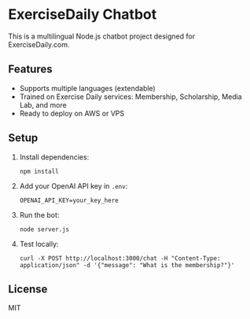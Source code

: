 # ExerciseDaily Chatbot

This is a multilingual Node.js chatbot project designed for ExerciseDaily.com.

## Features

- Supports multiple languages (extendable)
- Trained on Exercise Daily services: Membership, Scholarship, Media Lab, and more
- Ready to deploy on AWS or VPS

## Setup

1. Install dependencies:
    ```
    npm install
    ```

2. Add your OpenAI API key in `.env`:
    ```
    OPENAI_API_KEY=your_key_here
    ```

3. Run the bot:
    ```
    node server.js
    ```

4. Test locally:
    ```
    curl -X POST http://localhost:3000/chat -H "Content-Type: application/json" -d '{"message": "What is the membership?"}'
    ```

## License

MIT